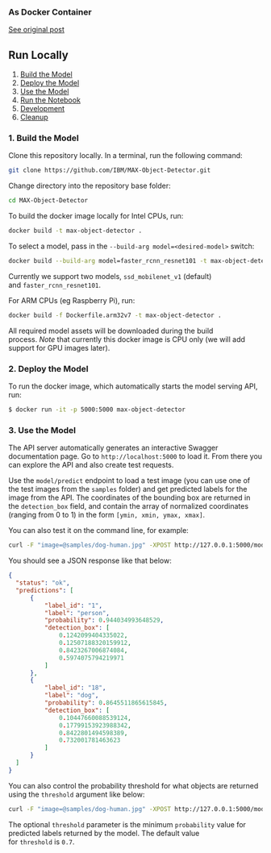 ### As Docker Container

[See original post](https://hub.docker.com/r/codait/max-object-detector)

## Run Locally

1. [Build the Model](https://hub.docker.com/r/codait/max-object-detector#1-build-the-model)
2. [Deploy the Model](https://hub.docker.com/r/codait/max-object-detector#2-deploy-the-model)
3. [Use the Model](https://hub.docker.com/r/codait/max-object-detector#3-use-the-model)
4. [Run the Notebook](https://hub.docker.com/r/codait/max-object-detector#4-run-the-notebook)
5. [Development](https://hub.docker.com/r/codait/max-object-detector#5-development)
6. [Cleanup](https://hub.docker.com/r/codait/max-object-detector#6-cleanup)

### 1. Build the Model

Clone this repository locally. In a terminal, run the following command:

```bash
git clone https://github.com/IBM/MAX-Object-Detector.git
```

Change directory into the repository base folder:

```bash
cd MAX-Object-Detector
```

To build the docker image locally for Intel CPUs, run:

```bash
docker build -t max-object-detector .
```

To select a model, pass in the `--build-arg model=<desired-model>` switch:

```bash
docker build --build-arg model=faster_rcnn_resnet101 -t max-object-detector .
```

Currently we support two models, `ssd_mobilenet_v1` (default) and `faster_rcnn_resnet101`.

For ARM CPUs (eg Raspberry Pi), run:

```bash
docker build -f Dockerfile.arm32v7 -t max-object-detector .
```

All required model assets will be downloaded during the build process. _Note_ that currently this docker image is CPU only (we will add support for GPU images later).

### 2. Deploy the Model

To run the docker image, which automatically starts the model serving API, run:

```bash
$ docker run -it -p 5000:5000 max-object-detector
```

### 3. Use the Model

The API server automatically generates an interactive Swagger documentation page. Go to `http://localhost:5000` to load it. From there you can explore the API and also create test requests.

Use the `model/predict` endpoint to load a test image (you can use one of the test images from the `samples` folder) and get predicted labels for the image from the API. The coordinates of the bounding box are returned in the `detection_box` field, and contain the array of normalized coordinates (ranging from 0 to 1) in the form `[ymin, xmin, ymax, xmax]`.



You can also test it on the command line, for example:

```bash
curl -F "image=@samples/dog-human.jpg" -XPOST http://127.0.0.1:5000/model/predict
```

You should see a JSON response like that below:

```json
{
  "status": "ok",
  "predictions": [
      {
          "label_id": "1",
          "label": "person",
          "probability": 0.944034993648529,
          "detection_box": [
              0.1242099404335022,
              0.12507188320159912,
              0.8423267006874084,
              0.5974075794219971
          ]
      },
      {
          "label_id": "18",
          "label": "dog",
          "probability": 0.8645511865615845,
          "detection_box": [
              0.10447660088539124,
              0.17799153923988342,
              0.8422801494598389,
              0.732001781463623
          ]
      }
  ]
}
```

You can also control the probability threshold for what objects are returned using the `threshold` argument like below:

```bash
curl -F "image=@samples/dog-human.jpg" -XPOST http://127.0.0.1:5000/model/predict?threshold=0.5
```

The optional `threshold` parameter is the minimum `probability` value for predicted labels returned by the model. The default value for `threshold` is `0.7`.

